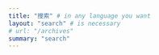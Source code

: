 ```yaml
---
title: "搜索" # in any language you want
layout: "search" # is necessary
# url: "/archives"
summary: "search"
---
```

